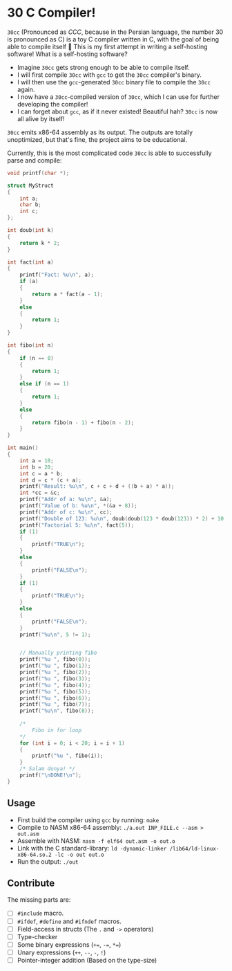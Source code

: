 # 30 C Compiler!

`30cc` (Pronounced as *CCC*, because in the Persian language, the number 30 is pronounced as C) is a toy C compiler written in C, with the goal of being able to compile itself 🤝 This is my first attempt in writing a self-hosting software! What is a self-hosting software?

- Imagine `30cc` gets strong enough to be able to compile itself.
- I will first compile `30cc` with `gcc` to get the `30cc` compiler's binary.
- I will then use the `gcc`-generated `30cc` binary file to compile the `30cc` again.
- I now have a `30cc`-compiled version of `30cc`, which I can use for further developing the compiler!
- I can forget about `gcc`, as if it never existed! Beautiful hah? `30cc` is now all alive by itself!

`30cc` emits x86-64 assembly as its output. The outputs are totally unoptimized, but that's fine, the project aims to be educational.

Currently, this is the most complicated code `30cc` is able to successfully parse and compile:

```c
void printf(char *);

struct MyStruct
{
    int a;
    char b;
    int c;
};

int doub(int k)
{
    return k * 2;
}

int fact(int a)
{
    printf("Fact: %u\n", a);
    if (a)
    {
        return a * fact(a - 1);
    }
    else
    {
        return 1;
    }
}

int fibo(int n)
{
    if (n == 0)
    {
        return 1;
    }
    else if (n == 1)
    {
        return 1;
    }
    else
    {
        return fibo(n - 1) + fibo(n - 2);
    }
}

int main()
{
    int a = 10;
    int b = 20;
    int c = a * b;
    int d = c * (c + a);
    printf("Result: %u\n", c + c + d + ((b + a) * a));
    int *cc = &c;
    printf("Addr of a: %u\n", &a);
    printf("Value of b: %u\n", *(&a + 8));
    printf("Addr of c: %u\n", cc);
    printf("Double of 123: %u\n", doub(doub(123 * doub(123)) * 2) + 10);
    printf("Factorial 5: %u\n", fact(5));
    if (1)
    {
        printf("TRUE\n");
    }
    else
    {
        printf("FALSE\n");
    }
    if (1)
    {
        printf("TRUE\n");
    }
    else
    {
        printf("FALSE\n");
    }
    printf("%u\n", 5 != 1);


    // Manually printing fibo
    printf("%u ", fibo(0));
    printf("%u ", fibo(1));
    printf("%u ", fibo(2));
    printf("%u ", fibo(3));
    printf("%u ", fibo(4));
    printf("%u ", fibo(5));
    printf("%u ", fibo(6));
    printf("%u ", fibo(7));
    printf("%u\n", fibo(8));
    
    /*
        Fibo in for loop
    */
    for (int i = 0; i < 20; i = i + 1)
    {
        printf("%u ", fibo(i));
    }
    /* Salam donya! */
    printf("\nDONE!\n");
}
```

## Usage

- First build the compiler using `gcc` by running: `make`
- Compile to NASM x86-64 assembly: `./a.out INP_FILE.c --asm > out.asm`
- Assemble with NASM: `nasm -f elf64 out.asm -o out.o`
- Link with the C standard-library: `ld -dynamic-linker /lib64/ld-linux-x86-64.so.2 -lc -o out out.o`
- Run the output: `./out`

## Contribute

The missing parts are:

- [ ] `#include` macro.
- [ ] `#ifdef`, `#define` and `#ifndef` macros.
- [ ] Field-access in structs (The `.` and `->` operators)
- [ ] Type-checker
- [ ] Some binary expressions (`+=`, `-=`, `*=`)
- [ ] Unary expressions (`++`, `--`, `-`, `!`)
- [ ] Pointer-integer addition (Based on the type-size)
